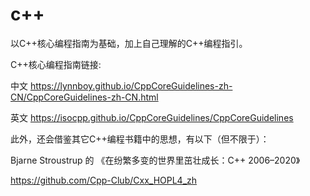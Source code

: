 # c++
以C++核心编程指南为基础，加上自己理解的C++编程指引。

C++核心编程指南链接:

中文 https://lynnboy.github.io/CppCoreGuidelines-zh-CN/CppCoreGuidelines-zh-CN.html

英文 https://isocpp.github.io/CppCoreGuidelines/CppCoreGuidelines

此外，还会借鉴其它C++编程书籍中的思想，有以下（但不限于）：

Bjarne Stroustrup 的 《在纷繁多变的世界里茁壮成长：C++ 2006–2020》

https://github.com/Cpp-Club/Cxx_HOPL4_zh
